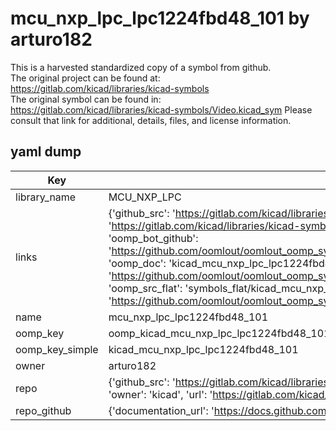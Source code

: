# mcu_nxp_lpc_lpc1224fbd48_101 by arturo182  
This is a harvested standardized copy of a symbol from github.  
The original project can be found at:  
https://gitlab.com/kicad/libraries/kicad-symbols  
The original symbol can be found in:
https://gitlab.com/kicad/libraries/kicad-symbols/Video.kicad_sym
Please consult that link for additional, details, files, and license information.  
## yaml dump  
| Key | Value |  
| --- | --- |  
| library_name | MCU_NXP_LPC |  
| links | {'github_src': 'https://gitlab.com/kicad/libraries/kicad-symbols/Video.kicad_sym', 'github_src_repo': 'https://gitlab.com/kicad/libraries/kicad-symbols', 'oomp_bot': 'kicad_mcu_nxp_lpc_lpc1224fbd48_101/working', 'oomp_bot_github': 'https://github.com/oomlout/oomlout_oomp_symbol_bot/tree/main/kicad_mcu_nxp_lpc_lpc1224fbd48_101/working', 'oomp_doc': 'kicad_mcu_nxp_lpc_lpc1224fbd48_101/working', 'oomp_doc_github': 'https://github.com/oomlout/oomlout_oomp_symbol_doc/tree/main/kicad_mcu_nxp_lpc_lpc1224fbd48_101/working', 'oomp_src_flat': 'symbols_flat/kicad_mcu_nxp_lpc_lpc1224fbd48_101/working', 'oomp_src_flat_github': 'https://github.com/oomlout/oomlout_oomp_symbol_src/tree/main/kicad_mcu_nxp_lpc_lpc1224fbd48_101/working'} |  
| name | mcu_nxp_lpc_lpc1224fbd48_101 |  
| oomp_key | oomp_kicad_mcu_nxp_lpc_lpc1224fbd48_101 |  
| oomp_key_simple | kicad_mcu_nxp_lpc_lpc1224fbd48_101 |  
| owner | arturo182 |  
| repo | {'github_src': 'https://gitlab.com/kicad/libraries/kicad-symbols/Video.kicad_sym', 'name': 'libraries/kicad-symbols', 'owner': 'kicad', 'url': 'https://gitlab.com/kicad/libraries/kicad-symbols'} |  
| repo_github | {'documentation_url': 'https://docs.github.com/rest/repos/repos#get-a-repository', 'message': 'Not Found'} |  

